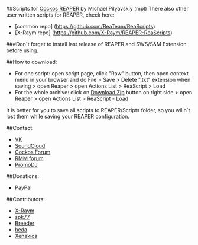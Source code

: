 ##Scripts for [Cockos REAPER](http://reaper.fm) by Michael Pilyavskiy (mpl)
There also other user written scripts for REAPER, check here:
- [common repo] (https://github.com/ReaTeam/ReaScripts)
- [X-Raym repo] (https://github.com/X-Raym/REAPER-ReaScripts)

###Don`t forget to install last release of REAPER and SWS/S&M Extension before using.

##How to download:
- For one script: open script page, click "Raw" button, then open context menu in your browser and do File > Save > Delete ".txt" extension when saving > open Reaper > open Actions List > ReaScript > Load
- For the whole archive: click on [Download Zip](https://github.com/MichaelPilyavskiy/ReaScripts/archive/master.zip) button on right side > open Reaper > open Actions List > ReaScript - Load

It is better for you to save all scripts to REAPER/Scripts folder, so you willn`t lost them while saving your REAPER configuration.

##Contact:
- [VK](https://vk.com/michael_pilyavskiy)
- [SoundCloud](https://soundcloud.com/mp57)
- [Cockos Forum](http://forum.cockos.com/member.php?u=70694)
- [RMM forum](http://rmmedia.ru/members/69811/)
- [PromoDJ](http://promodj.com/michaelpilyavskiy)

##Donations:
- [PayPal](http://paypal.me/donate2mpl)

##Contributors:
- [X-Raym](http://forum.cockos.com/member.php?u=58284)
- [spk77](http://forum.cockos.com/member.php?u=49553)
- [Breeder](http://forum.cockos.com/member.php?u=27094)
- [heda](http://forum.cockos.com/member.php?u=47822)
- [Xenakios](http://forum.cockos.com/member.php?u=3602)

